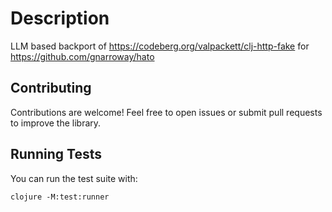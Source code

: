 # Description
LLM based backport of https://codeberg.org/valpackett/clj-http-fake for https://github.com/gnarroway/hato

## Contributing

Contributions are welcome! Feel free to open issues or submit pull requests to improve the library.

## Running Tests

You can run the test suite with:

```
clojure -M:test:runner
```